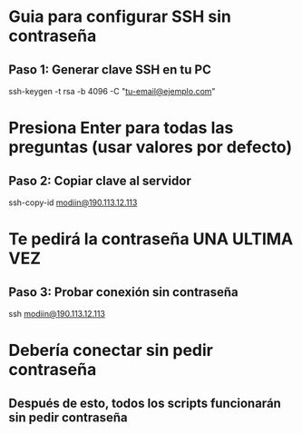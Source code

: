 # Guia para configurar SSH sin contraseña

## Paso 1: Generar clave SSH en tu PC
ssh-keygen -t rsa -b 4096 -C "tu-email@ejemplo.com"
# Presiona Enter para todas las preguntas (usar valores por defecto)

## Paso 2: Copiar clave al servidor
ssh-copy-id modiin@190.113.12.113
# Te pedirá la contraseña UNA ULTIMA VEZ

## Paso 3: Probar conexión sin contraseña
ssh modiin@190.113.12.113
# Debería conectar sin pedir contraseña

## Después de esto, todos los scripts funcionarán sin pedir contraseña
